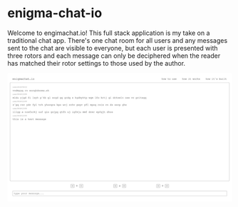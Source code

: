 # enigma-chat-io

Welcome to engimachat.io! This full stack application is my take on a traditional chat app. There's one chat room for all users and any messages sent to the chat are visible to everyone, but each user is presented with three rotors and each message can only be deciphered when the reader has matched their rotor settings to those used by the author.

<img src="./client/src/static/enigmachat.png" alt="enigmachat.io screenshot">
